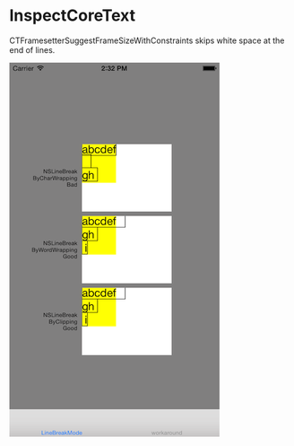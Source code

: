 InspectCoreText
===========

CTFramesetterSuggestFrameSizeWithConstraints skips white space at the end of lines.

![image](https://raw.githubusercontent.com/sonsongithub/InspectCoreText/master/sample.png)
